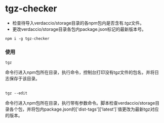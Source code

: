 # tgz-checker
* 检查待导入verdaccio/storage目录的各npm包内是否含有.tgz文件。  
* 更改verdaccio/storage目录各包内package.json标记的最新版本号。
```
npm i -g tgz-checker
```

### 使用
```
tgz
```
命令行进入npm包所在目录，执行命令，控制台打印没有tgz文件的包名，并将日志保存于该目录。
<br><br>
  
 ```
tgz --edit
``` 
命令行进入npm包所在目录，执行带有参数命令。脚本检查verdaccio/storage目录各个包，并将包内package.json的['dist-tags']['latest']`值更改为最新tgz对应的版本。
